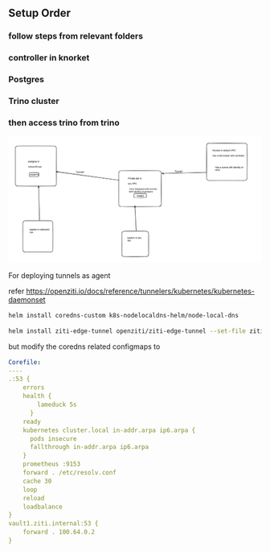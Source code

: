 ## Setup Order

### follow steps from relevant folders

### controller in knorket

### Postgres

### Trino cluster

### then access trino from trino 



![Alt text](./trino_setup.png)

For deploying tunnels as agent 

refer https://openziti.io/docs/reference/tunnelers/kubernetes/kubernetes-daemonset

```sh
helm install coredns-custom k8s-nodelocaldns-helm/node-local-dns
```

```sh
helm install ziti-edge-tunnel openziti/ziti-edge-tunnel --set-file zitiIdentity=vault1-client.json
```

but modify the coredns related configmaps to 

```yaml
Corefile:
----
.:53 {
    errors
    health {
        lameduck 5s
      }
    ready
    kubernetes cluster.local in-addr.arpa ip6.arpa {
      pods insecure
      fallthrough in-addr.arpa ip6.arpa
    }
    prometheus :9153
    forward . /etc/resolv.conf
    cache 30
    loop
    reload
    loadbalance
}
vault1.ziti.internal:53 {
    forward . 100.64.0.2
} 
```
